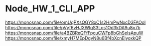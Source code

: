 # Node_HW_1_CLI_APP

https://monosnap.com/file/omUqPXsQGY8xC1s2HmPwNxcD3FAOoI
https://monosnap.com/file/pVyf6vHJXWIqS3Los1Od3kDA9u8p7b
https://monosnap.com/file/a4BZBReQFfFpcuCWFp8bGhSeIsApuW
https://monosnap.com/file/xmyH7MEpDgvN8u6Bf4bXcnElyoxkQP
